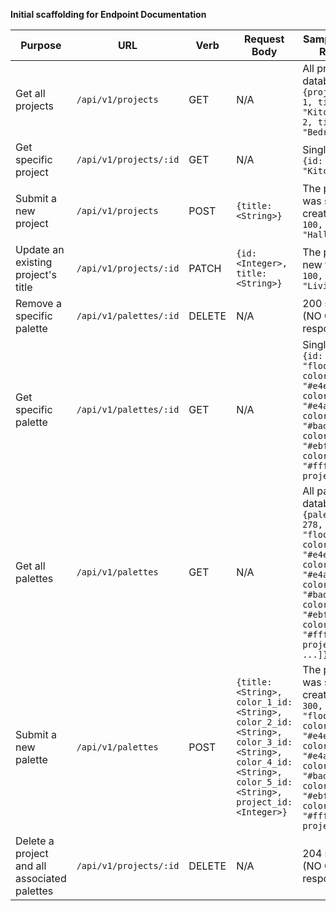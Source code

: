 **Initial scaffolding for Endpoint Documentation**

| Purpose | URL | Verb | Request Body | Sample Success Response |
|----|----|----|----|----|
| Get all projects |`/api/v1/projects`| GET | N/A | All projects in database: `{projects: [{id: 1, title: "Kitchen"}, {id: 2, title: "Bedroom"},...]}` |
| Get specific project |`/api/v1/projects/:id`| GET | N/A | Single project: `{id: 1, title: "Kitchen"}` |
| Submit a new project |`/api/v1/projects`| POST | `{title: <String>}` | The project that was successfully created: `{id: 100, title: "Hallway"}` |
| Update an existing project's title |`/api/v1/projects/:id`| PATCH | `{id: <Integer>, title: <String>}` | The project with new title: `{id: 100, title: "Living Room"}` |
| Remove a specific palette  |`/api/v1/palettes/:id`| DELETE | N/A | 200 status code (NO CONTENT in response body) |
| Get specific palette |`/api/v1/palettes/:id`| GET | N/A | Single palette: `{id: 278, title: "floor", color_1_id: "#e4e321", color_2_id: "#e4a567", color_3_id: "#bad876", color_4_id: "#ebf112", color_5_id: "#ffffff", project_id: 20}` |
| Get all palettes |`/api/v1/palettes`| GET | N/A | All palettes in database: `{palettes: [{id: 278, title: "floor", color_1_id: "#e4e321", color_2_id: "#e4a567", color_3_id: "#bad876", color_4_id: "#ebf112", color_5_id: "#ffffff", project_id: 20}, ...]}` |
| Submit a new palette |`/api/v1/palettes`| POST | `{title: <String>, color_1_id: <String>, color_2_id: <String>, color_3_id: <String>, color_4_id: <String>, color_5_id: <String>, project_id: <Integer>}` | The palette that was successfully created: `{id: 300, title: "floor", color_1_id: "#e4e321", color_2_id: "#e4a567", color_3_id: "#bad876", color_4_id: "#ebf112", color_5_id: "#ffffff", project_id: 20}` |
| Delete a project and all associated palettes |`/api/v1/projects/:id`| DELETE | N/A | 204 status code (NO CONTENT in response body) |
